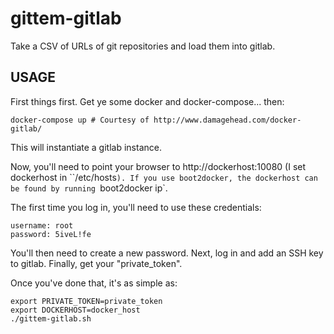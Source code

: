 # gittem-gitlab

Take a CSV of URLs of git repositories and load them into gitlab.

## USAGE

First things first. Get ye some docker and docker-compose... then:

```
docker-compose up # Courtesy of http://www.damagehead.com/docker-gitlab/
```

This will instantiate a gitlab instance.

Now, you'll need to point your browser to http://dockerhost:10080 (I set dockerhost in ``/etc/hosts`). If you use boot2docker, the dockerhost can be found by running `boot2docker ip`.

The first time you log in, you'll need to use these credentials:
```
username: root
password: 5iveL!fe
```

You'll then need to create a new password. Next, log in and add an SSH key to gitlab. Finally, get your "private_token".

Once you've done that, it's as simple as:

```
export PRIVATE_TOKEN=private_token
export DOCKERHOST=docker_host
./gittem-gitlab.sh
```
